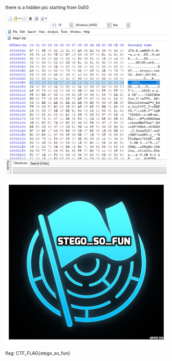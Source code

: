 there is a hidden pic starting from 0xE0

![](./images/1.png)

![](./images/2.png)


flag: CTF_FLAG{stego_so_fun}